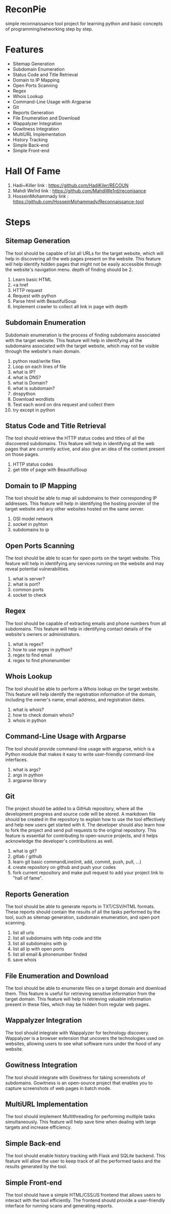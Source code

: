 # ReconPie
simple reconnaissance tool project for learning python and basic concepts of programming/networking step by step.

# Features
- Sitemap Generation
- Subdomain Enumeration
- Status Code and Title Retrieval
- Domain to IP Mapping
- Open Ports Scanning
- Regex
- Whois Lookup
- Command-Line Usage with Argparse
- Git
- Reports Generation
- File Enumeration and Download
- Wappalyzer Integration
- Gowitness Integration
- MultiURL Implementation
- History Tracking
- Simple Back-end
- Simple Front-end


# Hall Of Fame
1. Hadi~Killer link : https://github.com/HadiKiler/RECOUN 
2. Mahdi We1rd link : https://github.com/MahdiWe1rd/reconisance 
3. HosseinMohammady link : https://github.com/HosseinMohammady/Reconnaissance-tool

# Steps

## Sitemap Generation
The tool should be capable of list all URLs  for the target website, which will help in discovering all the web pages present on the website. This feature will help identify hidden pages that might not be easily accessible through the website's navigation menu. depth of finding should be 2.
1. Learn basic HTML
2. <a href
3. HTTP request 
4. Request with python
5. Parse html with BeautifulSoup
6. Implement crawler to collect all link in page with depth


## Subdomain Enumeration
Subdomain enumeration is the process of finding subdomains associated with the target website. This feature will help in identifying all the subdomains associated with the target website, which may not be visible through the website's main domain.

1. python read/write files
2. Loop on each lines of file
3. what is IP? 
4. what is DNS?
5. what is Domain?
6. what is subdomain?
7. dnspython
8. Download wordlists
9. Test each word on dns request and collect them
10. try except in python
## Status Code and Title Retrieval
The tool should retrieve the HTTP status codes and titles of all the discovered subdomains. This feature will help in identifying all the web pages that are currently active, and also give an idea of the content present on those pages.
1. HTTP status codes
2. get title of page with BeautifulSoup

## Domain to IP Mapping
The tool should be able to map all subdomains to their corresponding IP addresses. This feature will help in identifying the hosting provider of the target website and any other websites hosted on the same server.
1. OSI model network
2. socket in pyhton
3. subdomains to ip

## Open Ports Scanning
The tool should be able to scan for open ports on the target website. This feature will help in identifying any services running on the website and may reveal potential vulnerabilities.
1. what is server?
2. what is port?
3. common ports
4. socket to check

## Regex
The tool should be capable of extracting emails and phone numbers from all subdomains. This feature will help in identifying contact details of the website's owners or administrators.
1. what is regex?
2. how to use regex in python?
3. regex to find email
4. regex to find phonenumber

## Whois Lookup
The tool should be able to perform a Whois lookup on the target website. This feature will help identify the registration information of the domain, including the owner's name, email address, and registration dates.
1. what is whois?
2. how to check domain whois? 
3. whois in python
## Command-Line Usage with Argparse
The tool should provide command-line usage with argparse, which is a Python module that makes it easy to write user-friendly command-line interfaces.
1. what is args?
2. args in python
3. argparse library


## Git
The project should be added to a GitHub repository, where all the development progress and source code will be stored.
A markdown file should be created in the repository to explain how to use the tool effectively and help new users get started with it.
The developer should also learn how to fork the project and send pull requests to the original repository. This feature is essential for contributing to open-source projects, and it helps acknowledge the developer's contributions as well.

1. what is git?
2. gitlab / github
3. learn git basic commandLine(init, add, commit, push, pull, ...)
4. create repository on github and push your codes
5. fork current repository and make pull request to add your project link to "hall of fame".

## Reports Generation
The tool should be able to generate reports in TXT/CSV/HTML formats. These reports should contain the results of all the tasks performed by the tool, such as sitemap generation, subdomain enumeration, and open port scanning.

1. list all urls
2. list all subdomains with http code and title
3. list all subdomains with ip
4. list all ip with open ports
5. list all email & phonenumber finded
6. save whois 


## File Enumeration and Download
The tool should be able to enumerate files on a target domain and download them. This feature is useful for retrieving sensitive information from the target domain.
 This feature will help in retrieving valuable information present in these files, which may be hidden from regular web pages.

## Wappalyzer Integration
The tool should integrate with Wappalyzer for technology discovery. Wappalyzer is a browser extension that uncovers the technologies used on websites, allowing users to see what software runs under the hood of any website.

## Gowitness Integration
The tool should integrate with Gowitness for taking screenshots of subdomains. Gowitness is an open-source project that enables you to capture screenshots of web pages in batch mode.


## MultiURL Implementation
The tool should implement Multithreading for performing multiple tasks simultaneously. This feature will help save time when dealing with large targets and increase efficiency.

## Simple Back-end
The tool should enable history tracking with Flask and SQLite backend. This feature will allow the user to keep track of all the performed tasks and the results generated by the tool.

## Simple Front-end
The tool should have a simple HTML/CSS/JS frontend that allows users to interact with the tool efficiently. The frontend should provide a user-friendly interface for running scans and generating reports.


